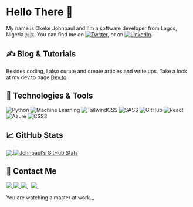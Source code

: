 # Hello There 👋

My name is Okeke Johnpaul and I'm a software developer from Lagos, Nigeria 🇳🇬. You can find me on [![Twitter][1.1]][1],  or on [![LinkedIn][3.2]][3].

## &#x270d; Blog & Tutorials

Besides coding, I also curate and create articles and write ups. Take a look at my dev.to page [Dev.to](https://dev.to/oluwaseyii_t).

## 🔧 Technologies & Tools


![Python](https://img.shields.io/badge/html5-%23E34F26.svg?style=for-the-badge&logo=html5&logoColor=white) ![Machine Learning](https://img.shields.io/badge/javascript-%23323330.svg?style=for-the-badge&logo=javascript&logoColor=%23F7DF1E) ![TailwindCSS](https://img.shields.io/badge/tailwindcss-%2338B2AC.svg?style=for-the-badge&logo=tailwind-css&logoColor=white) ![SASS](https://img.shields.io/badge/SASS-hotpink.svg?style=for-the-badge&logo=SASS&logoColor=white) ![GitHub](https://img.shields.io/badge/github-%23121011.svg?style=for-the-badge&logo=github&logoColor=white) ![React](https://img.shields.io/badge/react-%2320232a.svg?style=for-the-badge&logo=react&logoColor=%2361DAFB) ![Azure](https://img.shields.io/badge/azure-%230072C6.svg?style=for-the-badge&logo=microsoftazure&logoColor=white)
![CSS3](https://img.shields.io/badge/css3-%231572B6.svg?style=for-the-badge&logo=css3&logoColor=white)


## &#x1f4c8; GitHub Stats

<a href="https://github.com/Jayyp1234/Jayyp1234">
  <img align="center" src="https://github-readme-stats.vercel.app/api/top-langs/?username=Jayyp1234&hide=java,html,tex&title_color=ffffff&text_color=c9cacc&icon_color=2bbc8a&bg_color=1d1f21&langs_count=3" />
</a>
<a href="https://github.com/Jayyp1234/Jayyp1234">
  <img align="center" src="https://github-readme-stats.vercel.app/api?username=Jayyp1234&show_icons=true&line_height=27&count_private=true&title_color=ffffff&text_color=c9cacc&icon_color=2bbc8a&bg_color=1d1f21" alt="Johnpaul's GitHub Stats" />
</a>



<!-- Taiwo Uncomment and Change when you are ready -->
<!-- <a href="https://github.com/TaiwoOluwaseyi/flutter-ui-kits">
  <img align="center" src="https://github-readme-stats.vercel.app/api/pin/?username=TaiwoOluwaseyi&repo=flutter-ui-kits&title_color=ffffff&text_color=c9cacc&icon_color=2bbc8a&bg_color=1d1f21" />
</a>


<a href="https://github.com/TaiwoOluwaseyi//pangaea-frontend">
  <img align="center" src="https://github-readme-stats.vercel.app/api/pin/?username=TaiwoOluwaseyi&repo=pangaea-frontend&title_color=ffffff&text_color=c9cacc&icon_color=2bbc8a&bg_color=1d1f21" />
</a>   -->

## 🤝 Contact Me


<a href="https://api.whatsapp.com/send?phone=2349032210788&text=Hello%20Johnpaul,%20I%20got%20your%20contact%20from%20your%20Github%20profile" alt="Connect on Whatsapp"> 
    <img src="https://img.shields.io/badge/WHATSAPP-%2325D366.svg?&style=for-the-badge&logo=whatsapp&logoColor=white" /> 
</a>
<a href="https://twitter.com/Oluwaseyii_t" alt="Follow Me on Twitter"> 
    <img src="https://img.shields.io/badge/twitter-%231DA1F2.svg?&style=for-the-badge&logo=twitter&logoColor=white" />
</a>
<a href="https://www.linkedin.com/in/okeke-johnpaul/" alt="Connect on LinkedIn"> 
  <img src="https://img.shields.io/badge/linkedin-%230077B5.svg?&style=for-the-badge&logo=linkedin&logoColor=white" />
</a>&nbsp;
<a href="mailto:okekejohnpaul12@gmail.com">
  <img src="https://img.shields.io/badge/email me-%23D14836.svg?&style=for-the-badge&logo=gmail&logoColor=white" />
</a>&nbsp;&nbsp;

<!-- links to social media icons -->

<!-- icons with padding -->

[1.1]: http://i.imgur.com/tXSoThF.png (twitter icon with padding)
[2.1]: http://i.imgur.com/0o48UoR.png (github icon with padding)

<!-- icons without padding -->

[1.2]: http://i.imgur.com/wWzX9uB.png (twitter icon without padding)
[2.2]: http://i.imgur.com/9I6NRUm.png (github icon without padding)
[3.2]: https://raw.githubusercontent.com/MartinHeinz/MartinHeinz/master/linkedin-3-16.png (LinkedIn icon without padding)


<!-- links to your social media accounts -->

[1]: https://twitter.com/Oluwaseyii_t
[2]: https://github.com/TaiwoOluwaseyi
[3]: https://www.linkedin.com/in/oluwaseyi-mabel-taiwo/


 You are watching a master at work._

<!-- Resources -->
<!-- Icons: https://simpleicons.org/ -->
<!-- GitHub Stats: https://github.com/anuraghazra/github-readme-stats -->
<!-- Emojis: https://emojipedia.org/emoji/ -->
<!-- HTML Emojis: https://www.fileformat.info/index.htm -->
<!-- Shields: https://shields.io/ -->
<!-- Awesome GitHub Profile README: https://github.com/abhisheknaiidu/awesome-github-profile-readme -->
